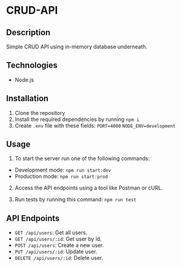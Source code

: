 # CRUD-API

## Description

Simple CRUD API using in-memory database underneath.

## Technologies

- Node.js

## Installation

1. Clone the repository
2. Install the required dependencies by running `npm i`
3. Create `.env` file with these fields:
`PORT=4000`
`NODE_ENV=development`

## Usage

1. To start the server run one of the following commands:

- Development mode: `npm run start:dev`
- Production mode: `npm run start:prod`

2. Access the API endpoints using a tool like Postman or cURL.

3. Run tests by running this command: `npm run test`

## API Endpoints

- `GET /api/users`: Get all users.
- `GET /api/users/:id`: Get user by id.
- `POST /api/users`: Create a new user.
- `PUT /api/users/:id`: Update user.
- `DELETE /api/users/:id`: Delete user.
